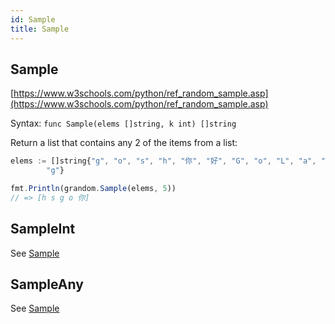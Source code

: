 ```yaml
---
id: Sample
title: Sample
---
```


## Sample
[https://www.w3schools.com/python/ref_random_sample.asp](https://www.w3schools.com/python/ref_random_sample.asp)

Syntax: `func Sample(elems []string, k int) []string`

Return a list that contains any 2 of the items from a list:
```js
elems := []string{"g", "o", "s", "h", "你", "好", "G", "o", "L", "a", "n",
		"g"}

fmt.Println(grandom.Sample(elems, 5))
// => [h s g o 你]
```


## SampleInt
See [Sample](#sample)



## SampleAny
See [Sample](#sample)
